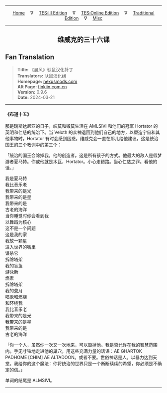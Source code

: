 
---

<!-- Jekyll Page Links -->

<center>
<a href="../../../../../index.html">Home</a>
&emsp;&nabla;&emsp;
<a href="../../../../index-tes3.html">TES:III Edition</a>
&emsp;&nabla;&emsp;
<a href="../../../../index-teso.html">TES:Online Edition</a>
&emsp;&nabla;&emsp;
<a href="../../../../index-traditional.html">Traditional Edition</a>
&emsp;&nabla;&emsp;
<a href="../../../../index-misc.html">Misc</a>
</center>

<!-- Markdown Body Below: -->

---

<center>
<h2><span style="font-family:SimSun">维威克的三十六课</span></h2>
</center>

## Fan Translation

> __Title:__ 《晨风》驮鼠汉化补丁\
> __Translators:__ ﻿驮鼠汉化组\
> __Homepage:__ [nexusmods.com][1]\
> __Alt Page:__ [finkiin.com.cn][2]\
> __Version:__ 0.9.6\
> __Date:__ 2024-03-21

[1]: https://www.nexusmods.com/morrowind/mods/53885
[2]: https://finkiin.com.cn/d/1153

---

#### 《布道十五》

那是瑞斯达尼亚的日子，岐莫和锻莫生活在 AMLSIVI 和他们的冠军 Hortator 的英明和仁慈的统治下。当 Veloth 的众神退回到他们自己的地方，以塑造宇宙和其他事物时，Hortator 有时会感到困惑。维威克会一直在那儿给他建议，这是统治国王的三个教训中的第三个：

「统治的国王会除掉我，他的创造者。这是所有孩子的方式。他最大的敌人是假梦游者夏马特。你或他就是木瓦，Hortator。小心走错路。当心仁慈之罪。看他的话。」

我是夏马特\
我比音乐老\
我带来的是光\
我带来的是星\
我带来的是\
古老的海洋\
当你睡觉时你会看到我\
以舞蹈为核心\
这不是一个问题\
这是我的家\
我放一颗星\
进入世界的嘴里\
谋杀它\
拆除塔架\
我的盲鱼\
游泳新\
燃素\
拆除塔架\
我的聋月\
唱歌和燃烧\
和环绕我\
我比音乐老\
我带来的是光\
我带来的是星\
我带来的是\
古老的海洋

「你一个人，虽然你一次又一次地来，可以毁掉他。我是否允许在我的智慧范围内。手无寸铁地走进他的巢穴，用这些充满力量的话语：AE GHARTOK PADHOME \[CHIM\] AE ALTADOON。或者不要。世俗神话是人。以暴力达到天堂。我给你的这个魔法：你将统治的世界只是一个断断续续的希望，你必须是不确定的信。」

单词的结尾是 ALMSIVI。

---
